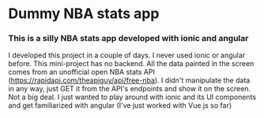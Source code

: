 # Dummy NBA stats app
### This is a silly NBA stats app developed with ionic and angular

I developed this project in a couple of days. I never used ionic or angular before. This mini-project has no backend. All the data painted in the screen comes from an unofficial open NBA stats API (https://rapidapi.com/theapiguy/api/free-nba). I didn't manipulate the data in any way, just GET it from the API's endpoints and show it on the screen. Not a big deal.
I just wanted to play around with ionic and its UI components and get familiarized with angular (I've just worked with Vue.js so far)

